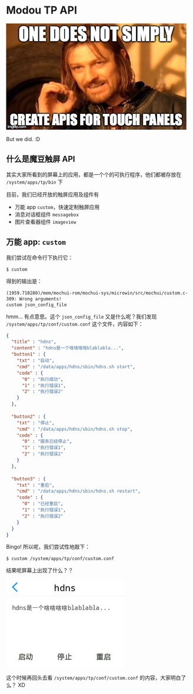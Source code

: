 # Modou TP API

![meme.jpg](meme.jpg)

But we did. :D

## 什么是魔豆触屏 API

其实大家所看到的屏幕上的应用，都是一个个的可执行程序，他们都被存放在 `/system/apps/tp/bin` 下

目前，我们已经开放的触屏应用及组件有

- 万能 app `custom`，快速定制触屏应用
- 消息对话框组件 `messagebox`
- 图片查看器组件 `imageview`

## 万能 app: `custom`

我们尝试在命令行下执行它：

    $ custom

得到的输出是：

```
(1959.710280)/mem/mochui-rom/mochui-sys/microwin/src/mochui/custom.c-309: Wrong arguments!
custom json_config_file
```

hmm... 有点意思。这个 `json_config_file` 又是什么呢？我们发现 `/system/apps/tp/conf/custom.conf` 这个文件，内容如下：

```json
{
  "title" : "hdns",
  "content" : "hdns是一个啥啥啥啥blablabla...",
  "button1" : {
    "txt" : "启动",
    "cmd" : "/data/apps/hdns/sbin/hdns.sh start",
    "code" : {
      "0" : "执行成功",
      "1" : "执行错误1",
      "2" : "执行错误2"
    }
  },

  "button2" : {
    "txt" : "停止",
    "cmd" : "/data/apps/hdns/sbin/hdns.sh stop",
    "code" : {
      "0" : "服务已经停止",
      "1" : "执行错误1",
      "2" : "执行错误2"
    }
  },

  "button3" : {
    "txt" : "重启",
    "cmd" : "/data/apps/hdns/sbin/hdns.sh restart",
    "code" : {
      "0" : "已经重启",
      "1" : "执行错误1",
      "2" : "执行错误2"
    }
  }
}
```

Bingo! 所以呢，我们尝试性地敲下：

    $ custom /system/apps/tp/conf/custom.conf

结果呢屏幕上出现了什么？？

![custom.png](custom.png)

这个时候再回头去看 `/system/apps/tp/conf/custom.conf` 的内容，大家明白了么？ XD

